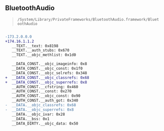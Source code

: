 ## BluetoothAudio

> `/System/Library/PrivateFrameworks/BluetoothAudio.framework/BluetoothAudio`

```diff

-173.2.0.0.0
+174.16.1.1.2
   __TEXT.__text: 0x8198
   __TEXT.__auth_stubs: 0x670
   __TEXT.__objc_methlist: 0x1d0

   __DATA_CONST.__objc_imageinfo: 0x8
   __DATA_CONST.__objc_const: 0x1f0
   __DATA_CONST.__objc_selrefs: 0x348
+  __DATA_CONST.__objc_classrefs: 0x68
+  __DATA_CONST.__objc_superrefs: 0x8
   __AUTH_CONST.__cfstring: 0x460
   __AUTH_CONST.__const: 0x270
   __AUTH_CONST.__objc_const: 0x90
   __AUTH_CONST.__auth_got: 0x340
-  __DATA.__objc_classrefs: 0x68
-  __DATA.__objc_superrefs: 0x8
   __DATA.__objc_ivar: 0x28
   __DATA.__bss: 0x1
   __DATA_DIRTY.__objc_data: 0x50

```
